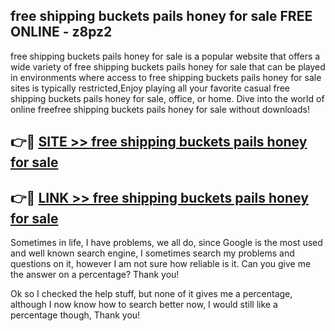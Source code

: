 ## free shipping buckets pails honey for sale FREE ONLINE - z8pz2

free shipping buckets pails honey for sale is a popular website that offers a wide variety of free shipping buckets pails honey for sale that can be played in environments where access to free shipping buckets pails honey for sale sites is typically restricted,Enjoy playing all your favorite casual free shipping buckets pails honey for sale, office, or home. Dive into the world of online freefree shipping buckets pails honey for sale without downloads!

## 👉🔴 [SITE >> free shipping buckets pails honey for sale](http://news.freeplayer.one?title=free_shipping_buckets_pails_honey_for_sale&ref=FRRE)

## 👉🔴 [LINK >> free shipping buckets pails honey for sale](http://news.freeplayer.one?title=free_shipping_buckets_pails_honey_for_sale&ref=FREE)

Sometimes in life, I have problems, we all do, since Google is the most used and well known search engine, I sometimes search my problems and questions on it, however I am not sure how reliable is it. Can you give me the answer on a percentage? Thank you!

Ok so I checked the help stuff, but none of it gives me a percentage, although I now know how to search better now, I would still like a percentage though, Thank you!